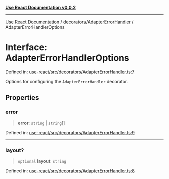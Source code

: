[**Use React Documentation v0.0.2**](../../../README.md)

***

[Use React Documentation](../../../modules.md) / [decorators/AdapterErrorHandler](../README.md) / AdapterErrorHandlerOptions

# Interface: AdapterErrorHandlerOptions

Defined in: [use-react/src/decorators/AdapterErrorHandler.ts:7](https://github.com/stonemjs/use-react/blob/4786d31a3beb1c9f15eb30e2c9c2b12c786b755a/src/decorators/AdapterErrorHandler.ts#L7)

Options for configuring the `AdapterErrorHandler` decorator.

## Properties

### error

> **error**: `string` \| `string`[]

Defined in: [use-react/src/decorators/AdapterErrorHandler.ts:9](https://github.com/stonemjs/use-react/blob/4786d31a3beb1c9f15eb30e2c9c2b12c786b755a/src/decorators/AdapterErrorHandler.ts#L9)

***

### layout?

> `optional` **layout**: `string`

Defined in: [use-react/src/decorators/AdapterErrorHandler.ts:8](https://github.com/stonemjs/use-react/blob/4786d31a3beb1c9f15eb30e2c9c2b12c786b755a/src/decorators/AdapterErrorHandler.ts#L8)
